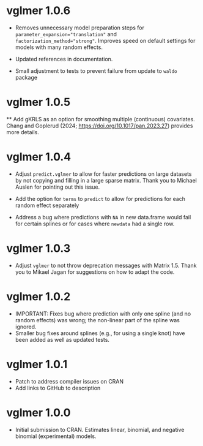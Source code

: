 # vglmer 1.0.6

* Removes unnecessary model preparation steps for `parameter_expansion="translation"` and `factorization_method="strong"`. Improves speed on default settings for models with many random effects.

* Updated references in documentation.

* Small adjustment to tests to prevent failure from update to `waldo` package

# vglmer 1.0.5

** Add gKRLS as an option for smoothing multiple (continuous) covariates. Chang and Goplerud (2024; https://doi.org/10.1017/pan.2023.27) provides more details.

# vglmer 1.0.4

* Adjust `predict.vglmer` to allow for faster predictions on large datasets by not copying and filling in a large sparse matrix. Thank you to Michael Auslen for pointing out this issue.

* Add the option for `terms` to `predict` to allow for predictions for each random effect separately

* Address a bug where predictions with `NA` in new data.frame would fail for certain splines or for cases where `newdata` had a single row.

# vglmer 1.0.3

* Adjust `vglmer` to not throw deprecation messages with Matrix 1.5. Thank you to Mikael Jagan for suggestions on how to adapt the code.

# vglmer 1.0.2

* IMPORTANT: Fixes bug where prediction with only one spline  (and no random effects) was wrong; the non-linear part of the spline was ignored.
* Smaller bug fixes around splines (e.g., for using a single knot) have been added as well as updated tests.

# vglmer 1.0.1

* Patch to address compiler issues on CRAN
* Add links to GitHub to description

# vglmer 1.0.0

* Initial submission to CRAN. Estimates linear, binomial, and negative binomial (experimental) models.
